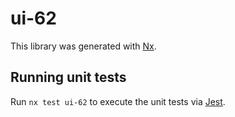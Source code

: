 # ui-62

This library was generated with [Nx](https://nx.dev).

## Running unit tests

Run `nx test ui-62` to execute the unit tests via [Jest](https://jestjs.io).
